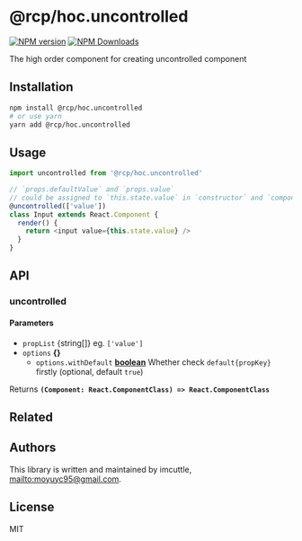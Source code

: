 # @rcp/hoc.uncontrolled

[![NPM version](https://img.shields.io/npm/v/@rcp/hoc.uncontrolled.svg?style=flat-square)](https://www.npmjs.com/package/@rcp/hoc.uncontrolled)
[![NPM Downloads](https://img.shields.io/npm/dm/@rcp/hoc.uncontrolled.svg?style=flat-square&maxAge=43200)](https://www.npmjs.com/package/@rcp/hoc.uncontrolled)

The high order component for creating uncontrolled component

## Installation

```bash
npm install @rcp/hoc.uncontrolled
# or use yarn
yarn add @rcp/hoc.uncontrolled
```

## Usage

```javascript
import uncontrolled from '@rcp/hoc.uncontrolled'

// `props.defaultValue` and `props.value`
// could be assigned to `this.state.value` in `constructor` and `componentWillReceiveProps` automatically.
@uncontrolled(['value'])
class Input extends React.Component {
  render() {
    return <input value={this.state.value} />
  }
}
```

## API

<!-- Generated by documentation.js. Update this documentation by updating the source code. -->

### uncontrolled

#### Parameters

- `propList` {string\[]} eg. `['value']`
- `options` **{}**
  - `options.withDefault` **[boolean](https://developer.mozilla.org/docs/Web/JavaScript/Reference/Global_Objects/Boolean)** Whether check `default{propKey}` firstly (optional, default `true`)

Returns **`(Component: React.ComponentClass) => React.ComponentClass`**

## Related

## Authors

This library is written and maintained by imcuttle, <mailto:moyuyc95@gmail.com>.

## License

MIT
